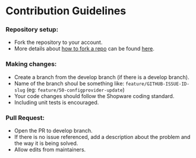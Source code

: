 # Contribution Guidelines

### Repository setup:
- Fork the repository to your account.
- More details about [how to fork a repo](https://docs.github.com/en/github/getting-started-with-github/fork-a-repo) can be found [here](https://docs.github.com/en/github/getting-started-with-github/fork-a-repo).

### Making changes:
- Create a branch from the develop branch (if there is a develop branch).
- Name of the branch shoul be something like: `feature/GITHUB-ISSUE-ID-slug` (eg: `feature/50-configprovider-update`)
- Your code changes should follow the Shopware coding standard.
- Including unit tests is encouraged.

### Pull Request:
- Open the PR to develop branch.
- If there is no issue referenced, add a description about the problem and the way it is being solved.
- Allow edits from maintainers.